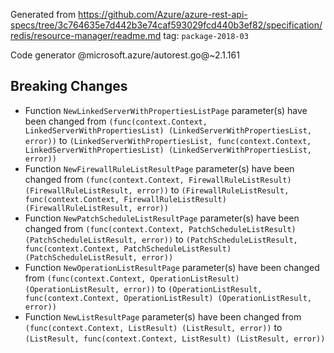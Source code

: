 Generated from https://github.com/Azure/azure-rest-api-specs/tree/3c764635e7d442b3e74caf593029fcd440b3ef82/specification/redis/resource-manager/readme.md tag: `package-2018-03`

Code generator @microsoft.azure/autorest.go@~2.1.161

## Breaking Changes

- Function `NewLinkedServerWithPropertiesListPage` parameter(s) have been changed from `(func(context.Context, LinkedServerWithPropertiesList) (LinkedServerWithPropertiesList, error))` to `(LinkedServerWithPropertiesList, func(context.Context, LinkedServerWithPropertiesList) (LinkedServerWithPropertiesList, error))`
- Function `NewFirewallRuleListResultPage` parameter(s) have been changed from `(func(context.Context, FirewallRuleListResult) (FirewallRuleListResult, error))` to `(FirewallRuleListResult, func(context.Context, FirewallRuleListResult) (FirewallRuleListResult, error))`
- Function `NewPatchScheduleListResultPage` parameter(s) have been changed from `(func(context.Context, PatchScheduleListResult) (PatchScheduleListResult, error))` to `(PatchScheduleListResult, func(context.Context, PatchScheduleListResult) (PatchScheduleListResult, error))`
- Function `NewOperationListResultPage` parameter(s) have been changed from `(func(context.Context, OperationListResult) (OperationListResult, error))` to `(OperationListResult, func(context.Context, OperationListResult) (OperationListResult, error))`
- Function `NewListResultPage` parameter(s) have been changed from `(func(context.Context, ListResult) (ListResult, error))` to `(ListResult, func(context.Context, ListResult) (ListResult, error))`
